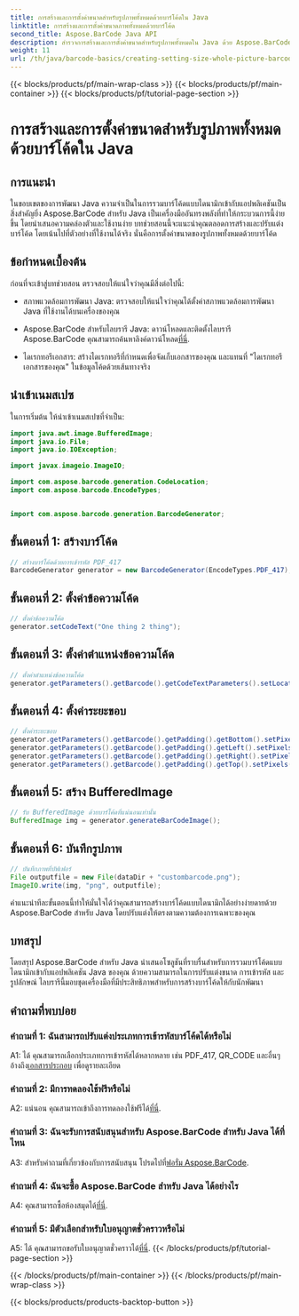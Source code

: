 ```yaml
---
title: การสร้างและการตั้งค่าขนาดสำหรับรูปภาพทั้งหมดด้วยบาร์โค้ดใน Java
linktitle: การสร้างและการตั้งค่าขนาดภาพทั้งหมดด้วยบาร์โค้ด
second_title: Aspose.BarCode Java API
description: สำรวจการสร้างและการตั้งค่าขนาดสำหรับรูปภาพทั้งหมดใน Java ด้วย Aspose.BarCode ปรับแต่งขนาด การเข้ารหัส และรูปลักษณ์ได้อย่างง่ายดาย
weight: 11
url: /th/java/barcode-basics/creating-setting-size-whole-picture-barcode/
---
```


{{< blocks/products/pf/main-wrap-class >}}
{{< blocks/products/pf/main-container >}}
{{< blocks/products/pf/tutorial-page-section >}}

# การสร้างและการตั้งค่าขนาดสำหรับรูปภาพทั้งหมดด้วยบาร์โค้ดใน Java

## การแนะนำ

ในขอบเขตของการพัฒนา Java ความจำเป็นในการรวมบาร์โค้ดแบบไดนามิกเข้ากับแอปพลิเคชันเป็นสิ่งสำคัญยิ่ง Aspose.BarCode สำหรับ Java เป็นเครื่องมืออันทรงพลังที่ทำให้กระบวนการนี้ง่ายขึ้น โดยนำเสนอความคล่องตัวและใช้งานง่าย บทช่วยสอนนี้จะแนะนำคุณตลอดการสร้างและปรับแต่งบาร์โค้ด โดยเน้นไปที่ตัวอย่างที่ใช้งานได้จริง นั่นคือการตั้งค่าขนาดของรูปภาพทั้งหมดด้วยบาร์โค้ด

## ข้อกำหนดเบื้องต้น

ก่อนที่จะเข้าสู่บทช่วยสอน ตรวจสอบให้แน่ใจว่าคุณมีสิ่งต่อไปนี้:

- สภาพแวดล้อมการพัฒนา Java: ตรวจสอบให้แน่ใจว่าคุณได้ตั้งค่าสภาพแวดล้อมการพัฒนา Java ที่ใช้งานได้บนเครื่องของคุณ

-  Aspose.BarCode สำหรับไลบรารี Java: ดาวน์โหลดและติดตั้งไลบรารี Aspose.BarCode คุณสามารถค้นหาลิงค์ดาวน์โหลด[ที่นี่](https://releases.aspose.com/barcode/java/).

- ไดเรกทอรีเอกสาร: สร้างไดเรกทอรีที่กำหนดเพื่อจัดเก็บเอกสารของคุณ และแทนที่ "ไดเรกทอรีเอกสารของคุณ" ในข้อมูลโค้ดด้วยเส้นทางจริง

## นำเข้าเนมสเปซ

ในการเริ่มต้น ให้นำเข้าเนมสเปซที่จำเป็น:

```java
import java.awt.image.BufferedImage;
import java.io.File;
import java.io.IOException;

import javax.imageio.ImageIO;

import com.aspose.barcode.generation.CodeLocation;
import com.aspose.barcode.EncodeTypes;


import com.aspose.barcode.generation.BarcodeGenerator;
```

## ขั้นตอนที่ 1: สร้างบาร์โค้ด

```java
// สร้างบาร์โค้ดด้วยการเข้ารหัส PDF_417
BarcodeGenerator generator = new BarcodeGenerator(EncodeTypes.PDF_417);
```

## ขั้นตอนที่ 2: ตั้งค่าข้อความโค้ด

```java
// ตั้งค่าข้อความโค้ด
generator.setCodeText("One thing 2 thing");
```

## ขั้นตอนที่ 3: ตั้งค่าตำแหน่งข้อความโค้ด

```java
// ตั้งค่าตำแหน่งข้อความโค้ด
generator.getParameters().getBarcode().getCodeTextParameters().setLocation(CodeLocation.NONE);
```

## ขั้นตอนที่ 4: ตั้งค่าระยะขอบ

```java
// ตั้งค่าระยะขอบ
generator.getParameters().getBarcode().getPadding().getBottom().setPixels(0);
generator.getParameters().getBarcode().getPadding().getLeft().setPixels(0);
generator.getParameters().getBarcode().getPadding().getRight().setPixels(0);
generator.getParameters().getBarcode().getPadding().getTop().setPixels(0);
```

## ขั้นตอนที่ 5: สร้าง BufferedImage

```java
// รับ BufferedImage ด้วยบาร์โค้ดที่แน่นอนเท่านั้น
BufferedImage img = generator.generateBarCodeImage();
```

## ขั้นตอนที่ 6: บันทึกรูปภาพ

```java
// บันทึกภาพที่บัฟเฟอร์
File outputfile = new File(dataDir + "custombarcode.png");
ImageIO.write(img, "png", outputfile);
```

คำแนะนำทีละขั้นตอนนี้ทำให้มั่นใจได้ว่าคุณสามารถสร้างบาร์โค้ดแบบไดนามิกได้อย่างง่ายดายด้วย Aspose.BarCode สำหรับ Java โดยปรับแต่งให้ตรงตามความต้องการเฉพาะของคุณ

## บทสรุป

โดยสรุป Aspose.BarCode สำหรับ Java นำเสนอโซลูชันที่ราบรื่นสำหรับการรวมบาร์โค้ดแบบไดนามิกเข้ากับแอปพลิเคชัน Java ของคุณ ด้วยความสามารถในการปรับแต่งขนาด การเข้ารหัส และรูปลักษณ์ ไลบรารีนี้มอบชุดเครื่องมือที่มีประสิทธิภาพสำหรับการสร้างบาร์โค้ดให้กับนักพัฒนา

## คำถามที่พบบ่อย

### คำถามที่ 1: ฉันสามารถปรับแต่งประเภทการเข้ารหัสบาร์โค้ดได้หรือไม่

 A1: ได้ คุณสามารถเลือกประเภทการเข้ารหัสได้หลากหลาย เช่น PDF_417, QR_CODE และอื่นๆ อ้างถึง[เอกสารประกอบ](https://reference.aspose.com/barcode/java/) เพื่อดูรายละเอียด

### คำถามที่ 2: มีการทดลองใช้ฟรีหรือไม่

 A2: แน่นอน คุณสามารถเข้าถึงการทดลองใช้ฟรีได้[ที่นี่](https://releases.aspose.com/).

### คำถามที่ 3: ฉันจะรับการสนับสนุนสำหรับ Aspose.BarCode สำหรับ Java ได้ที่ไหน

 A3: สำหรับคำถามที่เกี่ยวข้องกับการสนับสนุน โปรดไปที่[ฟอรั่ม Aspose.BarCode](https://forum.aspose.com/c/barcode/13).

### คำถามที่ 4: ฉันจะซื้อ Aspose.BarCode สำหรับ Java ได้อย่างไร

 A4: คุณสามารถซื้อห้องสมุดได้[ที่นี่](https://purchase.aspose.com/buy).

### คำถามที่ 5: มีตัวเลือกสำหรับใบอนุญาตชั่วคราวหรือไม่

 A5: ได้ คุณสามารถขอรับใบอนุญาตชั่วคราวได้[ที่นี่](https://purchase.aspose.com/temporary-license/).
{{< /blocks/products/pf/tutorial-page-section >}}

{{< /blocks/products/pf/main-container >}}
{{< /blocks/products/pf/main-wrap-class >}}

{{< blocks/products/products-backtop-button >}}
